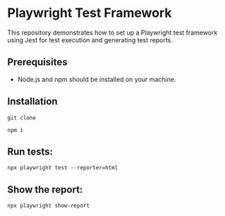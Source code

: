 # Playwright Test Framework

This repository demonstrates how to set up a Playwright test framework using Jest for test execution and generating test reports.

## Prerequisites

- Node.js and npm should be installed on your machine.

## Installation
   
```
git clone 
```
```
npm i 
```

## Run tests:
```
npx playwright test --reporter=html
```

## Show the report:
```
npx playwright show-report
```